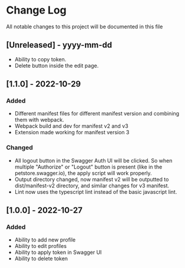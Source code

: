 # Change Log

All notable changes to this project will be documented in this file
## [Unreleased] - yyyy-mm-dd
- Ability to copy token.
- Delete button inside the edit page.


## [1.1.0] - 2022-10-29

### Added
- Different manifest files for different manifest version and combining them with webpack.
- Webpack build and dev for manifest v2 and v3
- Extension made working for manifest version 3

### Changed
- All logout button in the Swagger Auth UI will be clicked. So when multiple "Authorize" or "Logout" button is present (like in the petstore.swagger.io), the apply script will work properly.
- Output directory changed, now manifest v2 will be outputted to dist/manifest-v2 directory, and similar changes for v3 manifest.
- Lint now uses the typescript lint instead of the basic javascript lint.

## [1.0.0] - 2022-10-27

### Added
- Ability to add new profile
- Ability to edit profiles
- Ability to apply token in Swagger UI
- Ability to delete token


<!-- Types of changes

    Added for new features.
    Changed for changes in existing functionality.
    Deprecated for soon-to-be removed features.
    Removed for now removed features.
    Fixed for any bug fixes.
    Security in case of vulnerabilities. -->

